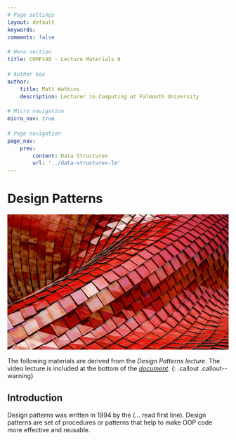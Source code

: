 ```yaml
---
# Page settings
layout: default
keywords:
comments: false

# Hero section
title: COMP140 - Lecture Materials 8

# Author box
author:
    title: Matt Watkins
    description: Lecturer in Computing at Falmouth University

# Micro navigation
micro_nav: true

# Page navigation
page_nav:
    prev:
        content: Data Structures
        url: '../data-structures-lm'
---
```


# Design Patterns

![Hero Banner Image](images/patterns-hero-banner.png)

The following materials are derived from the *Design Patterns lecture*. The video lecture is included at the bottom of the [*document*](#video-lecture).
{: .callout .callout--warning}


## Introduction

Design patterns was written in 1994 by the (… read first line). Design patterns are set of procedures or patterns that help to make OOP code more effective and reusable.
<!--stackedit_data:
eyJoaXN0b3J5IjpbMjg3MjU3MDk1LDE5MDg0NjU4MTMsLTIwMj
gxODI5NjIsLTIxMzA2NTk5NTVdfQ==
-->